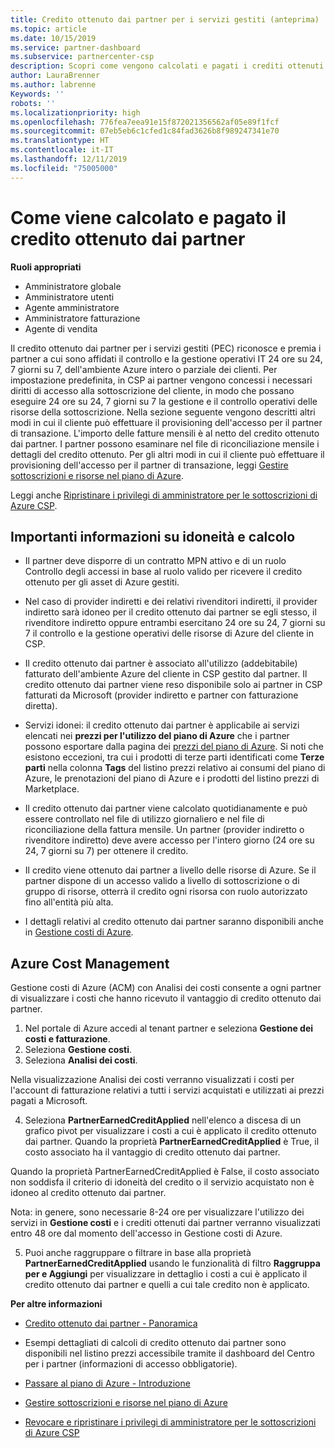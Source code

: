 ```yaml
---
title: Credito ottenuto dai partner per i servizi gestiti (anteprima) | Centro per i partner
ms.topic: article
ms.date: 10/15/2019
ms.service: partner-dashboard
ms.subservice: partnercenter-csp
description: Scopri come vengono calcolati e pagati i crediti ottenuti dai partner Microsoft per i servizi gestiti e come verificare se possiedi i requisiti richiesti.
author: LauraBrenner
ms.author: labrenne
Keywords: ''
robots: ''
ms.localizationpriority: high
ms.openlocfilehash: 776fea7eea91e15f872021356562af05e89f1fcf
ms.sourcegitcommit: 07eb5eb6c1cfed1c84fad3626b8f989247341e70
ms.translationtype: HT
ms.contentlocale: it-IT
ms.lasthandoff: 12/11/2019
ms.locfileid: "75005000"
---
```

# <a name="how-the-partner-earned-credit-is-calculated-and-paid"></a>Come viene calcolato e pagato il credito ottenuto dai partner

**Ruoli appropriati**
-   Amministratore globale
-   Amministratore utenti
-   Agente amministratore
-   Amministratore fatturazione
-   Agente di vendita

Il credito ottenuto dai partner per i servizi gestiti (PEC) riconosce e premia i partner a cui sono affidati il controllo e la gestione operativi IT 24 ore su 24, 7 giorni su 7, dell'ambiente Azure intero o parziale dei clienti. Per impostazione predefinita, in CSP ai partner vengono concessi i necessari diritti di accesso alla sottoscrizione del cliente, in modo che possano eseguire 24 ore su 24, 7 giorni su 7 la gestione e il controllo operativi delle risorse della sottoscrizione. Nella sezione seguente vengono descritti altri modi in cui il cliente può effettuare il provisioning dell'accesso per il partner di transazione. L'importo delle fatture mensili è al netto del credito ottenuto dai partner. I partner possono esaminare nel file di riconciliazione mensile i dettagli del credito ottenuto. Per gli altri modi in cui il cliente può effettuare il provisioning dell'accesso per il partner di transazione, leggi [Gestire sottoscrizioni e risorse nel piano di Azure](azure-plan-manage.md).

Leggi anche [Ripristinare i privilegi di amministratore per le sottoscrizioni di Azure CSP](revoke-reinstate-csp.md).

## <a name="important-eligibility-and-calculation-information"></a>Importanti informazioni su idoneità e calcolo

- Il partner deve disporre di un contratto MPN attivo e di un ruolo Controllo degli accessi in base al ruolo valido per ricevere il credito ottenuto per gli asset di Azure gestiti. 

- Nel caso di provider indiretti e dei relativi rivenditori indiretti, il provider indiretto sarà idoneo per il credito ottenuto dai partner se egli stesso, il rivenditore indiretto oppure entrambi esercitano 24 ore su 24, 7 giorni su 7 il controllo e la gestione operativi delle risorse di Azure del cliente in CSP.

- Il credito ottenuto dai partner è associato all'utilizzo (addebitabile) fatturato dell'ambiente Azure del cliente in CSP gestito dal partner. Il credito ottenuto dai partner viene reso disponibile solo ai partner in CSP fatturati da Microsoft (provider indiretto e partner con fatturazione diretta). 

- Servizi idonei: il credito ottenuto dai partner è applicabile ai servizi elencati nei **prezzi per l'utilizzo del piano di Azure** che i partner possono esportare dalla pagina dei [prezzi del piano di Azure](https://partner.microsoft.com/commerce/sales). Si noti che esistono eccezioni, tra cui i prodotti di terze parti identificati come **Terze parti** nella colonna **Tags** del listino prezzi relativo ai consumi del piano di Azure, le prenotazioni del piano di Azure e i prodotti del listino prezzi di Marketplace.

- Il credito ottenuto dai partner viene calcolato quotidianamente e può essere controllato nel file di utilizzo giornaliero e nel file di riconciliazione della fattura mensile. Un partner (provider indiretto o rivenditore indiretto) deve avere accesso per l'intero giorno (24 ore su 24, 7 giorni su 7) per ottenere il credito.  

- Il credito viene ottenuto dai partner a livello delle risorse di Azure. Se il partner dispone di un accesso valido a livello di sottoscrizione o di gruppo di risorse, otterrà il credito ogni risorsa con ruolo autorizzato fino all'entità più alta.  

- I dettagli relativi al credito ottenuto dai partner saranno disponibili anche in [Gestione costi di Azure](https://go.microsoft.com/fwlink/?linkid=2106482).

## <a name="azure-cost-management"></a>Azure Cost Management

 Gestione costi di Azure (ACM) con Analisi dei costi consente a ogni partner di visualizzare i costi che hanno ricevuto il vantaggio di credito ottenuto dai partner.  

1. Nel portale di Azure accedi al tenant partner e seleziona **Gestione dei costi e fatturazione**.
2.  Seleziona **Gestione costi**.
3.  Seleziona **Analisi dei costi**.

Nella visualizzazione Analisi dei costi verranno visualizzati i costi per l'account di fatturazione relativi a tutti i servizi acquistati e utilizzati ai prezzi pagati a Microsoft.

4.  Seleziona **PartnerEarnedCreditApplied** nell'elenco a discesa di un grafico pivot per visualizzare i costi a cui è applicato il credito ottenuto dai partner. Quando la proprietà **PartnerEarnedCreditApplied** è True, il costo associato ha il vantaggio di credito ottenuto dai partner. 

Quando la proprietà PartnerEarnedCreditApplied è False, il costo associato non soddisfa il criterio di idoneità del credito o il servizio acquistato non è idoneo al credito ottenuto dai partner.

Nota: in genere, sono necessarie 8-24 ore per visualizzare l'utilizzo dei servizi in **Gestione costi** e i crediti ottenuti dai partner verranno visualizzati entro 48 ore dal momento dell'accesso in Gestione costi di Azure.

5. Puoi anche raggruppare o filtrare in base alla proprietà **PartnerEarnedCreditApplied** usando le funzionalità di filtro **Raggruppa per e Aggiungi** per visualizzare in dettaglio i costi a cui è applicato il credito ottenuto dai partner e quelli a cui tale credito non è applicato.

 **Per altre informazioni**

- [Credito ottenuto dai partner - Panoramica](partner-earned-credit.md)

- Esempi dettagliati di calcoli di credito ottenuto dai partner sono disponibili nel listino prezzi accessibile tramite il dashboard del Centro per i partner (informazioni di accesso obbligatorie).

- [Passare al piano di Azure - Introduzione](azure-plan-get-started.md)

- [Gestire sottoscrizioni e risorse nel piano di Azure](azure-plan-manage.md)

- [Revocare e ripristinare i privilegi di amministratore per le sottoscrizioni di Azure CSP](revoke-reinstate-csp.md)

